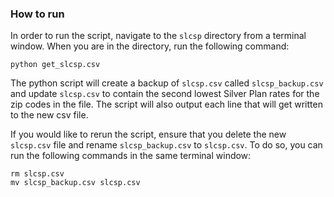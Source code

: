 ### How to run
In order to run the script, navigate to the `slcsp` directory from a terminal window. When you are in the directory, run the following command:

```
python get_slcsp.csv
```

The python script will create a backup of `slcsp.csv` called `slcsp_backup.csv` and update `slcsp.csv` to contain the second lowest Silver Plan rates for the zip codes in the file. The script will also output each line that will get written to the new csv file.

If you would like to rerun the script, ensure that you delete the new `slcsp.csv` file and rename `slcsp_backup.csv` to `slcsp.csv`. To do so, you can run the following commands in the same terminal window:

```
rm slcsp.csv
mv slcsp_backup.csv slcsp.csv
```
